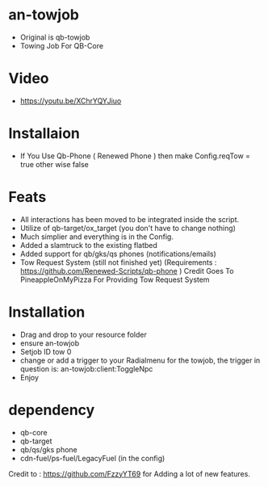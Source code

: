 # an-towjob
- Original is qb-towjob
- Towing Job For QB-Core

# Video
- https://youtu.be/XChrYQYJiuo

# Installaion
- If You Use Qb-Phone ( Renewed Phone ) then make Config.reqTow = true other wise false



# Feats

- All interactions has been moved to be integrated inside the script.
- Utilize of qb-target/ox_target (you don't have to change nothing)
- Much simplier and everything is in the Config.
- Added a slamtruck to the existing flatbed
- Added support for qb/gks/qs phones (notifications/emails)
- Tow Request System (still not finished yet) (Requirements : https://github.com/Renewed-Scripts/qb-phone ) Credit Goes To PineappleOnMyPizza For Providing Tow Request System

# Installation 

- Drag and drop to your resource folder
- ensure an-towjob
- Setjob ID tow 0
- change or add a trigger to your Radialmenu for the towjob, the trigger in question is: an-towjob:client:ToggleNpc
- Enjoy

# dependency 
- qb-core
- qb-target
- qb/qs/gks phone
- cdn-fuel/ps-fuel/LegacyFuel (in the config)

Credit to : https://github.com/FzzyYT69 for Adding a lot of new features.
